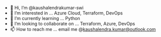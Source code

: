 - 👋 Hi, I’m @kaushalendrakumar-swi
- 👀 I’m interested in ... Azure Cloud, Terraform, DevOps
- 🌱 I’m currently learning ... Python
- 💞️ I’m looking to collaborate on ... Terraform, Azure, DevOps
- 📫 How to reach me ... email me @kaushalendra.kumar@outlook.com

<!---
kaushalendrakumar-swi/kaushalendrakumar-swi is a ✨ special ✨ repository because its `README.md` (this file) appears on your GitHub profile.
You can click the Preview link to take a look at your changes.
--->
